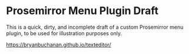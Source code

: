 # Prosemirror Menu Plugin Draft

This is a quick, dirty, and incomplete draft of a custom Prosemirror menu plugin, to be used for illustration purposes only.

<https://bryanbuchanan.github.io/texteditor/>